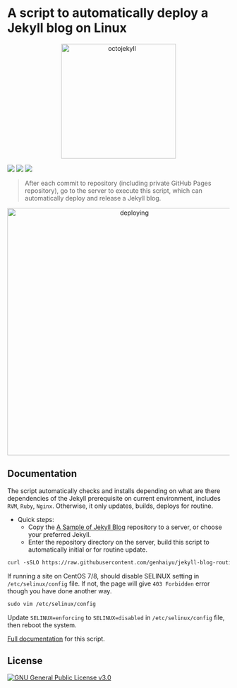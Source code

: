 # A script to automatically deploy a Jekyll blog on Linux

<p quote align="center"><img src="https://user-images.githubusercontent.com/17850202/264347872-8fd87cae-80dd-4721-b60a-dbc4578eadfc.png" width="260" alt="octojekyll"></p>

[![](https://img.shields.io/github/actions/workflow/status/genhaiyu/jekyll-blog-routine-deploy-script/check-build.yml)](https://github.com/genhaiyu/jekyll-blog-routine-deploy-script/blob/master/.github/workflows/check-build.yml)
[![](https://img.shields.io/badge/CentOS_7%2C_Stream_8_x86%2F64-2aa198?style=flat&logo=github&logoColor=72f54a)]()
[![](https://img.shields.io/badge/Ubuntu_20.04%2C_22.04.2_LTS%2C_23.04_x86%2F64-bb7a02?style=flat&logo=github&logoColor=4e3e51)]()

> After each commit to repository (including private GitHub Pages repository), go to the server to execute this script, which can automatically deploy and release a Jekyll blog.

<p quote align="center"><img src="https://user-images.githubusercontent.com/17850202/265168014-41ed930f-dd74-4783-8104-c55f638b8338.gif" width="560" alt="deploying"/></p>

## Documentation

The script automatically checks and installs depending on what are there dependencies of the Jekyll prerequisite on current environment, includes `RVM`, `Ruby`, `Nginx`.
Otherwise, it only updates, builds, deploys for routine.

- Quick steps:
    * Copy the [A Sample of Jekyll Blog](https://github.com/genhaiyu/jekyll-example) repository to a server, or choose your preferred Jekyll.
    * Enter the repository directory on the server, build this script to automatically initial or for routine update.

```markdown
curl -sSLO https://raw.githubusercontent.com/genhaiyu/jekyll-blog-routine-deploy-script/master/deploy.sh && chmod a+x deploy.sh && bash deploy.sh
```

If running a site on CentOS 7/8, should disable SELINUX setting in `/etc/selinux/config` file.
If not, the page will give `403 Forbidden` error though you have done another way.

```markdown
sudo vim /etc/selinux/config
```

Update `SELINUX=enforcing` to `SELINUX=disabled` in `/etc/selinux/config` file, then reboot the system.

[Full documentation](https://genhai.dev/customize-a-jekyll-blog-to-automatically-deploy-and-release-on-linux.html) for this script.

## License

[![GNU General Public License v3.0](https://img.shields.io/github/license/genhaiyu/jekyll-blog-routine-deploy-script)](https://github.com/genhaiyu/jekyll-blog-routine-deploy-script/blob/master/LICENSE)
